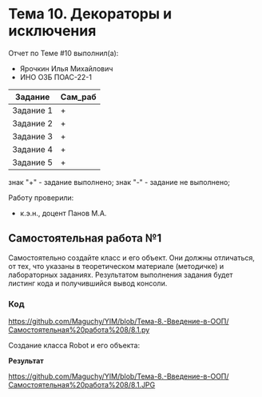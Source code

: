 # Тема 10. Декораторы и исключения
Отчет по Теме #10 выполнил(а):
- Ярочкин Илья Михайлович 
- ИНО ОЗБ ПОАС-22-1

| Задание | Сам_раб |
| ------ |  ------ |
| Задание 1 |  + |
| Задание 2 |  + |
| Задание 3 |+ |
| Задание 4 |  + |
| Задание 5 | + |


знак "+" - задание выполнено; знак "-" - задание не выполнено;

Работу проверили:
- к.э.н., доцент Панов М.А.

## Самостоятельная работа №1
Самостоятельно создайте класс и его объект. Они должны отличаться, от тех, что указаны в теоретическом материале (методичке) и лабораторных заданиях. Результатом выполнения задания будет листинг кода и получившийся вывод консоли.


### Код

https://github.com/Maguchy/YIM/blob/Тема-8.-Введение-в-ООП/Самостоятельная%20работа%208/8.1.py

Создание класса Robot и его объекта:

**Результат**

https://github.com/Maguchy/YIM/blob/Тема-8.-Введение-в-ООП/Самостоятельная%20работа%208/8.1.JPG 
